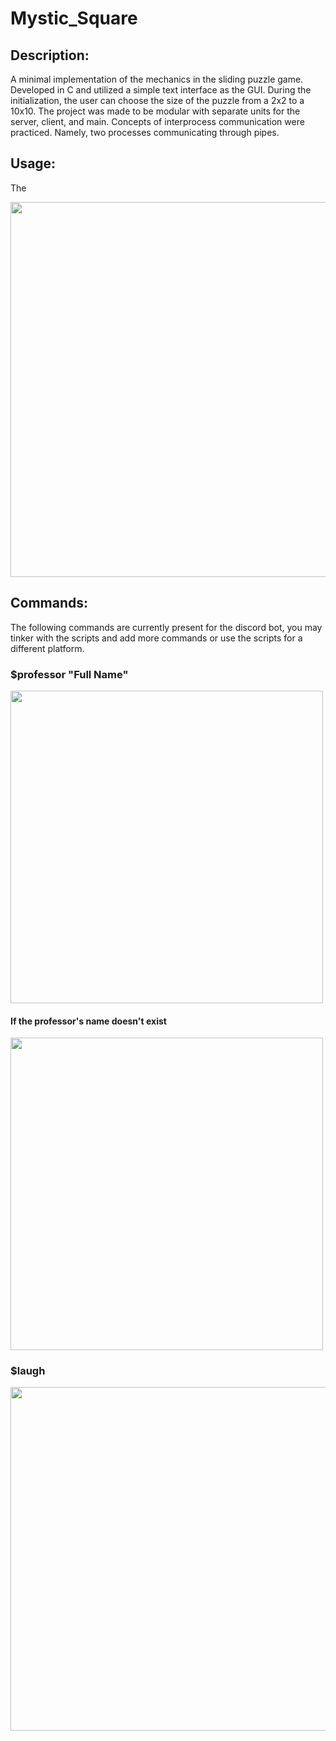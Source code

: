 # Mystic_Square

## Description:
A minimal implementation of the mechanics in the sliding puzzle game. Developed in C and utilized a simple text interface as the GUI. During the initialization, the user can choose the size of the puzzle from a 2x2 to a 10x10. The project was made to be modular with separate units for the server, client, and main. Concepts of interprocess communication were practiced. Namely, two processes communicating through pipes. 

## Usage:
The 

<img src="RMP_README/Replace_git.png" width=600>


## Commands:
The following commands are currently present for the discord bot, you may tinker with the scripts and add more commands or use the scripts for a different platform.

### $professor "Full Name"
<img src="RMP_README/Professor.png" width=500>

#### If the professor's name doesn't exist
<img src="RMP_README/Error.png" width=500>

### $laugh
<img src="RMP_README/Joke.png" width=550>

